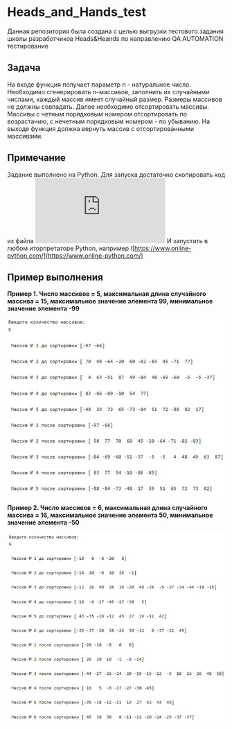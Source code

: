 # Heads_and_Hands_test
Данная репозитория была создана с целью выгрузки тестового задания школы разработчиков Heads&Heands по направлению QA AUTOMATION
тестирование
## Задача
На входе функция получает параметр n - натуральное число. Необходимо сгенерировать n-массивов, заполнить их случайными числами, каждый массив имеет случайный размер. Размеры массивов не должны совпадать. Далее необходимо отсортировать массивы. Массивы с четным порядковым номером отсортировать по возрастанию, с нечетным порядковым номером - по убыванию. На выходе функция должна вернуть массив с отсортированными массивами.
## Примечание
Задание выполнено на Python. Для запуска достаточно скопировать код из файла ![test.py](https://github.com/Alex-Kriv/Heads_and_Hands_test/blob/main/test.py) 
И запустить в любом иторпретаторе Python, например ![https://www.online-python.com/](https://www.online-python.com/)
## Пример выполнения
**Пример 1. Число массивов = 5, максимальная длина случайного массива = 15, максимальное значение элемента 99, минимальное значение элемента -99**

![Пример 1](https://github.com/Alex-Kriv/Heads_and_Hands_test/blob/main/first.JPG)

**Пример 2. Число массивов = 6, максимальная длина случайного массива = 16, максимальное значение элемента 50, минимальное значение элемента -50**

![Пример 2](https://github.com/Alex-Kriv/Heads_and_Hands_test/blob/main/second.JPG)
